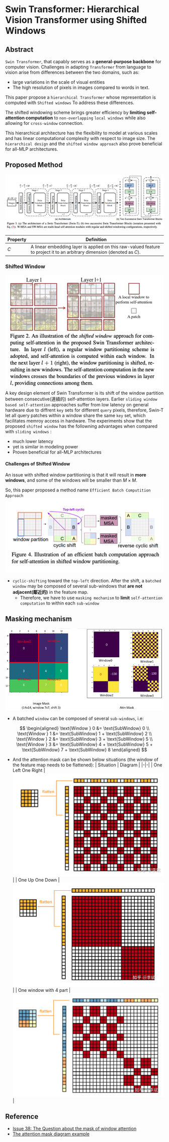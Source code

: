 # Swin Transformer: Hierarchical Vision Transformer using Shifted Windows
## Abstract
`Swin Transformer`, that capably serves as a **general-purpose backbone** for computer vision. 
Challenges in adapting `Transformer` from language to vision arise from differences between the two domains, such as: 
- large variations in the scale of visual entities 
- The high resolution of pixels in images compared to words in text.

This paper propose a `hierarchical Transformer` whose representation is computed with `Shifted windows` To address these differences.

The shifted windowing scheme brings greater efficiency by **limiting self-attention computation** to `non-overlapping` `local windows` while also allowing for `cross-window` connection.

This hierarchical architecture has the flexibility to model at various scales and has linear computational complexity with respect to image size. The `hierarchical design` and the `shifted window approach` also prove beneficial for all-MLP architectures.

## Proposed Method
![model_architecture](./assets/model_architecture.png)

| Property | Definition |
|-|-|
| $C$ | A linear embedding layer is applied on this raw-valued feature to project it to an arbitrary dimension (denoted as $C$). |

### Shifted Window
![shifted_window](./assets/shifted_window.png)
A key design element of Swin Transformer is its shift of the window partition between consecutive(連續的) self-attention layers. 
Earlier `sliding window based self-attention` approaches suffer from low latency on general hardware due to diffrent `key` sets for different `query` pixels, therefore, Swin-T let all query patches within a window share the same `key` set, which facilitates memroy access in hardware. The experiments show that the proposed `shifted window` has the followning advantages when compared with `sliding windows` :
- much lower latency
- yet is similar in modeling power
- Proven beneficial for all-MLP architectures

#### Challenges of Shifted Window
An issue with shifted window partitioning is that it will result in **more windows**, and some of the windows will be smaller than $M \times M$.

So, this paper proposed a method name `Efficient Batch Computition Approach`
![efficient_batch_computition_approach](./assets/efficient_batch_computation_approach.png)
- `cyclic-shifting` toward the `top-left` direction. After the shift, a `batched window` may be composed of several sub-windows that **are not adjacent(鄰近的)** in the feature map.
    - Therefore, we have to use `masking mechanism` to **limit** `self-attention computation` to within each `sub-window`

## Masking mechanism
![mask](./assets/mask.png)
- A batched `window` can be composed of several `sub-windows`, i.e:

$$
\begin{aligned}
\text{Window } 0 &= \text{SubWindow} 0 \\
\text{Window } 1 &= \text{SubWindow} 1 + \text{SubWindow} 2 \\
\text{Window } 2 &= \text{SubWindow} 3 + \text{SubWindow} 5 \\
\text{Window } 3 &= \text{SubWindow} 4 + \text{SubWindow} 5 + \text{SubWindow} 7 + \text{SubWindow} 8
\end{aligned}
$$

- And the attention mask can be shown below situations (the window of the feature map needs to be flattened): 
    | Situation | Diagram |
    |-|-|
    | One Left One Right | ![s1](./assets/mask_s1.png) |
    | One Up One Down | ![s2](./assets/mask_s2.png) |
    | One window with 4 part | ![s3](./assets/mask_s3.png) |
    


## Reference 
- [Issue 38: The Question about the mask of window attention](https://github.com/microsoft/Swin-Transformer/issues/38)
- [The attention mask diagram example](https://zhuanlan.zhihu.com/p/542675669)
